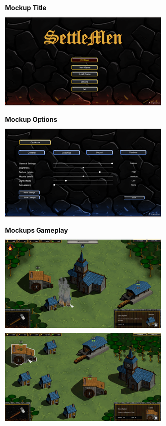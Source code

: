 ## **Mockup Title**
![mockup](/MockUp/MockupMenu01.png)

## **Mockup Options**
![mockup](/MockUp/MockupGameOptions.png)

## **Mockups Gameplay**
![mockup](/MockUp/MockupGameplay01.png)

![mockup](/MockUp/MockupGameplay02.png)
